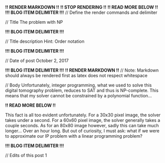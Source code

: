 **!! RENDER MARKDOWN !!**
**!! STOP RENDERING !!**
**!! READ MORE BELOW !!**
**!!! BLOG ITEM DELIMITER !!!**
// Define the render commands and delimiter

// Title
The problem with NP

**!!! BLOG ITEM DELIMITER !!!**

// Title description
Hint: Order notation

**!!! BLOG ITEM DELIMITER !!!**

// Date of post 
October 2, 2017

**!!! BLOG ITEM DELIMITER !!!**
**!! RENDER MARKDOWN !!**
// Note: Markdown should always be rendered first as latex does not respect whitespace

// Body
Unfortunately, integer programming, what we used to solve this digital tomography problem, reduces to SAT and thus is NP-complete. This means that my solver cannot be constrained by a polynomial function...

**!! READ MORE BELOW !!**

This fact is all too evident unfortunately. For a 30x30 pixel image, the solver takes under a second. For a 60x60 pixel image, the solver generally takes a couple seconds. As for an 80x80 image however, sadly this can take much longer... Over an hour long. But out of curiosity, I must ask: what if we were to approximate our IP problem with a linear programming problem?

**!!! BLOG ITEM DELIMITER !!!**

// Edits of this post
1
